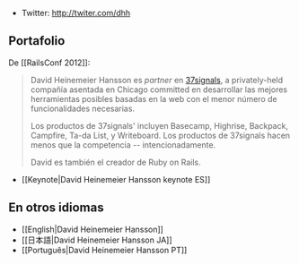 * Twitter: http://twiter.com/dhh

## Portafolio

De [[RailsConf 2012]]:

> David Heinemeier Hansson es _partner_ en <a href="http://37signals.com/">37signals</a>, a privately-held compañía asentada en Chicago committed en desarrollar las mejores herramientas posibles basadas en la web con el menor número de funcionalidades necesarias.
>
> Los productos de 37signals' incluyen Basecamp, Highrise, Backpack, Campfire, Ta-da List, y Writeboard. Los productos de 37signals hacen menos que la competencia -- intencionadamente.
>
> David es también el creador de Ruby on Rails.

* [[Keynote|David Heinemeier Hansson keynote ES]]

## En otros idiomas

* [[English|David Heinemeier Hansson]]
* [[日本語|David Heinemeier Hansson JA]]
* [[Português|David Heinemeier Hansson PT]]
